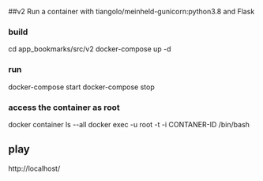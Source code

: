 ##v2
Run a container with tiangolo/meinheld-gunicorn:python3.8 and Flask

### build
cd app_bookmarks/src/v2
docker-compose up -d

### run
docker-compose start
docker-compose stop

### access the container as root
docker container ls --all
docker exec -u root -t -i CONTANER-ID /bin/bash

## play
http://localhost/